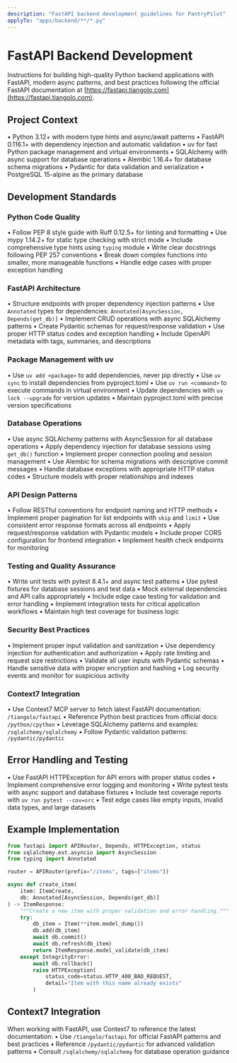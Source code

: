 ```yaml
---
description: "FastAPI backend development guidelines for PantryPilot"
applyTo: "apps/backend/**/*.py"
---
```


# FastAPI Backend Development

Instructions for building high-quality Python backend applications with FastAPI, modern async patterns, and best practices following the official FastAPI documentation at [https://fastapi.tiangolo.com](https://fastapi.tiangolo.com).

## Project Context

• Python 3.12+ with modern type hints and async/await patterns
• FastAPI 0.116.1+ with dependency injection and automatic validation
• uv for fast Python package management and virtual environments
• SQLAlchemy with async support for database operations
• Alembic 1.16.4+ for database schema migrations
• Pydantic for data validation and serialization
• PostgreSQL 15-alpine as the primary database

## Development Standards

### Python Code Quality

• Follow PEP 8 style guide with Ruff 0.12.5+ for linting and formatting
• Use mypy 1.14.2+ for static type checking with strict mode
• Include comprehensive type hints using `typing` module
• Write clear docstrings following PEP 257 conventions
• Break down complex functions into smaller, more manageable functions
• Handle edge cases with proper exception handling

### FastAPI Architecture

• Structure endpoints with proper dependency injection patterns
• Use `Annotated` types for dependencies: `Annotated[AsyncSession, Depends(get_db)]`
• Implement CRUD operations with async SQLAlchemy patterns
• Create Pydantic schemas for request/response validation
• Use proper HTTP status codes and exception handling
• Include OpenAPI metadata with tags, summaries, and descriptions

### Package Management with uv

• Use `uv add <package>` to add dependencies, never pip directly
• Use `uv sync` to install dependencies from pyproject.toml
• Use `uv run <command>` to execute commands in virtual environment
• Update dependencies with `uv lock --upgrade` for version updates
• Maintain pyproject.toml with precise version specifications

### Database Operations

• Use async SQLAlchemy patterns with AsyncSession for all database operations
• Apply dependency injection for database sessions using `get_db()` function
• Implement proper connection pooling and session management
• Use Alembic for schema migrations with descriptive commit messages
• Handle database exceptions with appropriate HTTP status codes
• Structure models with proper relationships and indexes

### API Design Patterns

• Follow RESTful conventions for endpoint naming and HTTP methods
• Implement proper pagination for list endpoints with `skip` and `limit`
• Use consistent error response formats across all endpoints
• Apply request/response validation with Pydantic models
• Include proper CORS configuration for frontend integration
• Implement health check endpoints for monitoring

### Testing and Quality Assurance

• Write unit tests with pytest 8.4.1+ and async test patterns
• Use pytest fixtures for database sessions and test data
• Mock external dependencies and API calls appropriately
• Include edge case testing for validation and error handling
• Implement integration tests for critical application workflows
• Maintain high test coverage for business logic

### Security Best Practices

• Implement proper input validation and sanitization
• Use dependency injection for authentication and authorization
• Apply rate limiting and request size restrictions
• Validate all user inputs with Pydantic schemas
• Handle sensitive data with proper encryption and hashing
• Log security events and monitor for suspicious activity

### Context7 Integration

• Use Context7 MCP server to fetch latest FastAPI documentation: `/tiangolo/fastapi`
• Reference Python best practices from official docs: `/python/cpython`
• Leverage SQLAlchemy patterns and examples: `/sqlalchemy/sqlalchemy`
• Follow Pydantic validation patterns: `/pydantic/pydantic`

## Error Handling and Testing

• Use FastAPI HTTPException for API errors with proper status codes
• Implement comprehensive error logging and monitoring
• Write pytest tests with async support and database fixtures
• Include test coverage reports with `uv run pytest --cov=src`
• Test edge cases like empty inputs, invalid data types, and large datasets

## Example Implementation

```python
from fastapi import APIRouter, Depends, HTTPException, status
from sqlalchemy.ext.asyncio import AsyncSession
from typing import Annotated

router = APIRouter(prefix="/items", tags=["items"])

async def create_item(
    item: ItemCreate,
    db: Annotated[AsyncSession, Depends(get_db)]
) -> ItemResponse:
    """Create a new item with proper validation and error handling."""
    try:
        db_item = Item(**item.model_dump())
        db.add(db_item)
        await db.commit()
        await db.refresh(db_item)
        return ItemResponse.model_validate(db_item)
    except IntegrityError:
        await db.rollback()
        raise HTTPException(
            status_code=status.HTTP_400_BAD_REQUEST,
            detail="Item with this name already exists"
        )
```

## Context7 Integration

When working with FastAPI, use Context7 to reference the latest documentation:
• Use `/tiangolo/fastapi` for official FastAPI patterns and best practices
• Reference `/pydantic/pydantic` for advanced validation patterns
• Consult `/sqlalchemy/sqlalchemy` for database operation guidance
